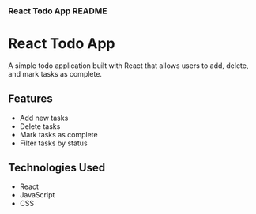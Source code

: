 
### React Todo App README

# React Todo App

A simple todo application built with React that allows users to add, delete, and mark tasks as complete.

## Features

- Add new tasks
- Delete tasks
- Mark tasks as complete
- Filter tasks by status

## Technologies Used

- React
- JavaScript
- CSS
